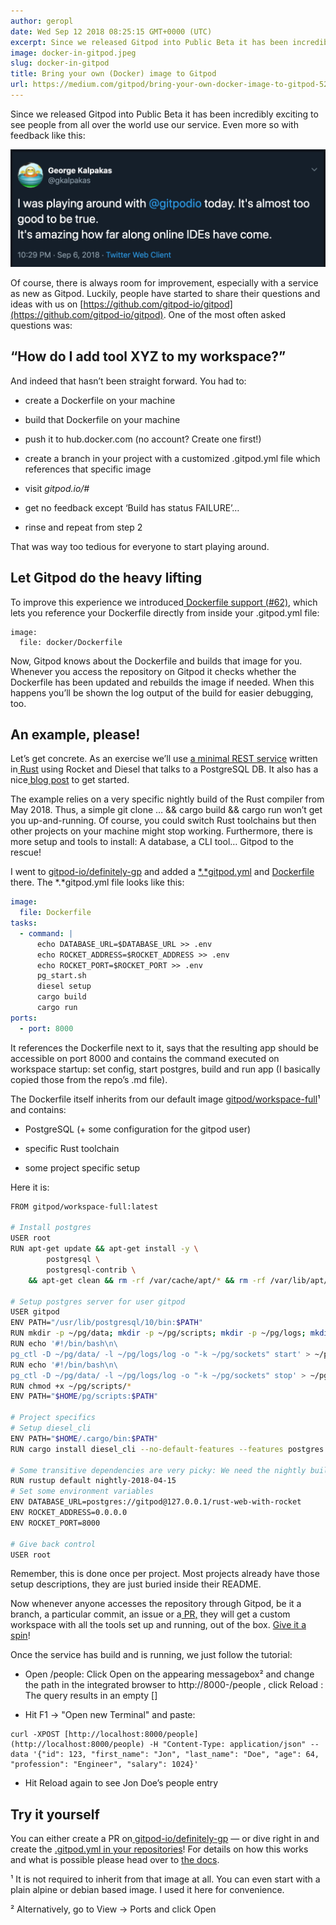 ```yaml
---
author: geropl
date: Wed Sep 12 2018 08:25:15 GMT+0000 (UTC)
excerpt: Since we released Gitpod into Public Beta it has been incredibly exciting to see people from all over the world use our service.
image: docker-in-gitpod.jpeg
slug: docker-in-gitpod
title: Bring your own (Docker) image to Gitpod
url: https://medium.com/gitpod/bring-your-own-docker-image-to-gitpod-52db1aa861de
---
```


Since we released Gitpod into Public Beta it has been incredibly exciting to see people from all over the world use our service. Even more so with feedback like this:

[![George Kalpakas Tweet about Gitpod](../../../static/images/blog/docker-in-gitpod/tweet.png)](https://twitter.com/gkalpakas/status/1037800090977619973)

Of course, there is always room for improvement, especially with a service as new as Gitpod. Luckily, people have started to share their questions and ideas with us on [https://github.com/gitpod-io/gitpod](https://github.com/gitpod-io/gitpod). One of the most often asked questions was:

<h2>“How do I add tool XYZ to my workspace?”</h2>

And indeed that hasn’t been straight forward. You had to:

- create a Dockerfile on your machine

- build that Dockerfile on your machine

- push it to hub.docker.com (no account? Create one first!)

- create a branch in your project with a customized .gitpod.yml file which references that specific image

- visit _gitpod.io/#<your-repos-branch-url>_

- get no feedback except ‘Build has status FAILURE’…

- rinse and repeat from step 2

That was way too tedious for everyone to start playing around.

<h2>Let Gitpod do the heavy lifting</h2>

To improve this experience we introduced[ Dockerfile support (#62)](https://github.com/gitpod-io/gitpod/issues/62), which lets you reference your Dockerfile directly from inside your .gitpod.yml file:

```
image:
  file: docker/Dockerfile
```

Now, Gitpod knows about the Dockerfile and builds that image for you. Whenever you access the repository on Gitpod it checks whether the Dockerfile has been updated and rebuilds the image if needed. When this happens you’ll be shown the log output of the build for easier debugging, too.

<h2>An example, please!</h2>

Let’s get concrete. As an exercise we’ll use [a minimal REST service](https://github.com/lankydan/rust-web-with-rocket) written in[ Rust](https://www.rust-lang.org/) using Rocket and Diesel that talks to a PostgreSQL DB. It also has a nice[ blog post](https://lankydanblog.com/2018/05/20/creating-a-rusty-rocket-fuelled-with-diesel/) to get started.

The example relies on a very specific nightly build of the Rust compiler from May 2018. Thus, a simple git clone … && cargo build && cargo run won’t get you up-and-running. Of course, you could switch Rust toolchains but then other projects on your machine might stop working. Furthermore, there is more setup and tools to install: A database, a CLI tool…
Gitpod to the rescue!

I went to [gitpod-io/definitely-gp](https://github.com/gitpod-io/definitely-gp/) and added a [*.*gitpod.yml](https://github.com/gitpod-io/definitely-gp/blob/master/rust-web-with-rocket/.gitpod.yml) and [Dockerfile](https://github.com/gitpod-io/definitely-gp/blob/master/rust-web-with-rocket/Dockerfile) there. The *.*gitpod.yml file looks like this:

```yaml
image:
  file: Dockerfile
tasks:
  - command: |
      echo DATABASE_URL=$DATABASE_URL >> .env
      echo ROCKET_ADDRESS=$ROCKET_ADDRESS >> .env
      echo ROCKET_PORT=$ROCKET_PORT >> .env
      pg_start.sh
      diesel setup
      cargo build
      cargo run
ports:
  - port: 8000
```

It references the Dockerfile next to it, says that the resulting app should be accessible on port 8000 and contains the command executed on workspace startup: set config, start postgres, build and run app (I basically copied those from the repo’s .md file).

The Dockerfile itself inherits from our default image [gitpod/workspace-full](https://hub.docker.com/r/gitpod/workspace-full/)¹ and contains:

- PostgreSQL (+ some configuration for the gitpod user)

- specific Rust toolchain

- some project specific setup

Here it is:

```bash
FROM gitpod/workspace-full:latest

# Install postgres
USER root
RUN apt-get update && apt-get install -y \
        postgresql \
        postgresql-contrib \
    && apt-get clean && rm -rf /var/cache/apt/* && rm -rf /var/lib/apt/lists/* && rm -rf /tmp/*

# Setup postgres server for user gitpod
USER gitpod
ENV PATH="/usr/lib/postgresql/10/bin:$PATH"
RUN mkdir -p ~/pg/data; mkdir -p ~/pg/scripts; mkdir -p ~/pg/logs; mkdir -p ~/pg/sockets; initdb -D pg/data/
RUN echo '#!/bin/bash\n\
pg_ctl -D ~/pg/data/ -l ~/pg/logs/log -o "-k ~/pg/sockets" start' > ~/pg/scripts/pg_start.sh
RUN echo '#!/bin/bash\n\
pg_ctl -D ~/pg/data/ -l ~/pg/logs/log -o "-k ~/pg/sockets" stop' > ~/pg/scripts/pg_stop.sh
RUN chmod +x ~/pg/scripts/*
ENV PATH="$HOME/pg/scripts:$PATH"

# Project specifics
# Setup diesel_cli
ENV PATH="$HOME/.cargo/bin:$PATH"
RUN cargo install diesel_cli --no-default-features --features postgres

# Some transitive dependencies are very picky: We need the nightly build build on the 2018-04-14, meant for the 2018-04-15
RUN rustup default nightly-2018-04-15
# Set some environment variables
ENV DATABASE_URL=postgres://gitpod@127.0.0.1/rust-web-with-rocket
ENV ROCKET_ADDRESS=0.0.0.0
ENV ROCKET_PORT=8000

# Give back control
USER root
```

Remember, this is done once per project. Most projects already have those setup descriptions, they are just buried inside their README.

Now whenever anyone accesses the repository through Gitpod, be it a branch, a particular commit, an issue or a[ PR,](/blog/when-code-reviews-lgtm) they will get a custom workspace with all the tools set up and running, out of the box. [Give it a spin](http://gitpod.io/#https://github.com/lankydan/rust-web-with-rocket)!

Once the service has build and is running, we just follow the tutorial:

- Open /people: Click Open on the appearing messagebox² and change the path in the integrated browser to http://8000-<your-workspace-url>/people , click Reload : The query results in an empty []

- Hit F1 -> "Open new Terminal" and paste:

```
curl -XPOST [http://localhost:8000/people](http://localhost:8000/people) -H "Content-Type: application/json" --data '{"id": 123, "first_name": "Jon", "last_name": "Doe", "age": 64, "profession": "Engineer", "salary": 1024}'
```

- Hit Reload again to see Jon Doe’s people entry

## Try it yourself

You can either create a PR on[ gitpod-io/definitely-gp](https://github.com/gitpod-io/definitely-gp) — or dive right in and create the [.gitpod.yml in your repositories](/docs/config-gitpod-file/#checked-in-gitpod-config-file)! For details on how this works and what is possible please head over to [the docs](/docs/config-gitpod-file/).

¹ It is not required to inherit from that image at all. You can even start with a plain alpine or debian based image. I used it here for convenience.

² Alternatively, go to View -> Ports and click Open
